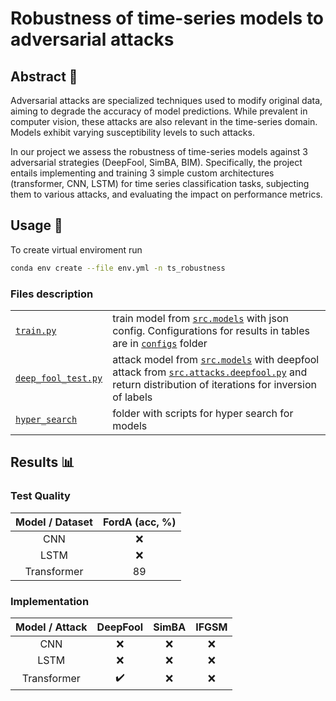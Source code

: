 # Robustness of time-series models to adversarial attacks
## Abstract :memo:

Adversarial attacks are specialized techniques used to modify original data, aiming to degrade the accuracy of model predictions. 
While prevalent in computer vision, these attacks are also relevant in the time-series domain. 
Models exhibit varying susceptibility levels to such attacks. 

In our project we assess the robustness of time-series models against 3 adversarial strategies (DeepFool, SimBA, BIM). 
Specifically, the project entails implementing and training 3 simple custom architectures (transformer, CNN, LSTM) for time series classification tasks, subjecting them to various attacks, and evaluating the impact on performance metrics. 

## Usage :rocket:
To create virtual enviroment run

```bash
conda env create --file env.yml -n ts_robustness
```

### Files description

|||
| -------------| ------------- |
| [`train.py`](./train.py)   | train model from [`src.models`](./src/models) with json config. Configurations for results in tables are in [`configs`](./configs) folder  | 
| [`deep_fool_test.py`](./deep_fool_test.py)  | attack model from [`src.models`](./src/models) with deepfool attack from [`src.attacks.deepfool.py`](./src/attacks/deepfool.py) and return distribution of iterations for inversion of labels  |
| [`hyper_search`](hyper_search/transformer_search.py)  |  folder with scripts for hyper search for models | 


## Results :bar_chart:
### Test Quality
| Model / Dataset | FordA (acc, %)|
| :-------------:| :-------------: |
| CNN   | :x:  | 
| LSTM  | :x:  |
| Transformer  | 89 | 

### Implementation
| Model / Attack | DeepFool | SimBA | IFGSM |
| :-------------:| :-------------: | :-------------: | :-------------: |
| CNN   | :x:  | :x: | :x: |
| LSTM  | :x:  | :x: | :x: |
| Transformer  | :heavy_check_mark:  | :x: | :x: |
